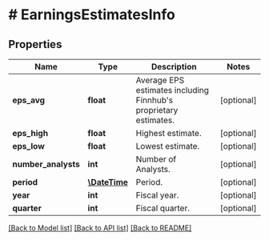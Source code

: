 # # EarningsEstimatesInfo

## Properties

Name | Type | Description | Notes
------------ | ------------- | ------------- | -------------
**eps_avg** | **float** | Average EPS estimates including Finnhub&#39;s proprietary estimates. | [optional]
**eps_high** | **float** | Highest estimate. | [optional]
**eps_low** | **float** | Lowest estimate. | [optional]
**number_analysts** | **int** | Number of Analysts. | [optional]
**period** | [**\DateTime**](\DateTime.md) | Period. | [optional]
**year** | **int** | Fiscal year. | [optional]
**quarter** | **int** | Fiscal quarter. | [optional]

[[Back to Model list]](../../README.md#models) [[Back to API list]](../../README.md#endpoints) [[Back to README]](../../README.md)
